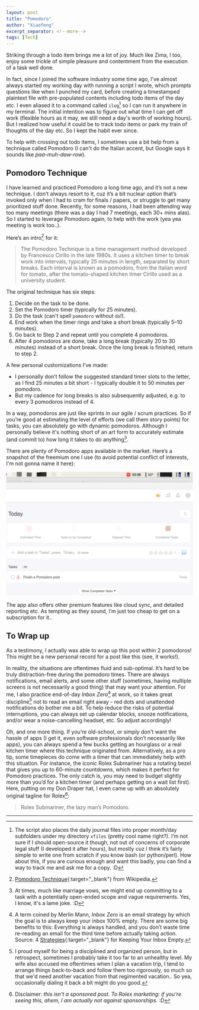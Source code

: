 ```yaml
---
layout: post
title: "Pomodoro"
author: "Xiaofeng"
excerpt_separator: <!--more-->
tags: [Tech]
---
```

Striking through a todo item brings me a lot of joy<!--more-->. Much like Zima, I too, enjoy some trickle of simple pleasure and contentment from the execution of a task well done.

In fact, since I joined the software industry some time ago, I’ve almost always started my working day with running a script I wrote, which prompts questions like when I punched my card, before creating a timestamped plaintext file with pre-populated contents including todo items of the day etc. I even aliased it to a command called `ilog`[^fn1] so I can run it anywhere in my terminal. The initial intention was to figure out what time I can get off work (flexible hours as it may, we still need a day's worth of working hours). But I realized how useful it could be to track todo items or park my train of thoughts of the day etc. So I kept the habit ever since.

To help with crossing out todo items, I sometimes use a bit help from a technique called Pomodoro (I can't do the Italian accent, but Google says it sounds like *paa-muh-daw-row*).

## Pomodoro Technique

I have learned and practiced Pomodoro a long time ago, and it’s not a new technique. I don’t always resort to it, cuz it’s a bit nuclear option that’s invoked only when I had to cram for finals / papers, or struggle to get many prioritized stuff done. Recently, for some reasons, I had been attending way too many meetings (there was a day I had 7 meetings, each 30+ mins alas). So I started to leverage Pomodoro again, to help with the work (yea yea meeting is work too..).

Here’s an intro[^fn2] for it:

>The Pomodoro Technique is a time management method developed by Francesco Cirillo in the late 1980s. It uses a kitchen timer to break work into intervals, typically 25 minutes in length, separated by short breaks. Each interval is known as a pomodoro, from the Italian word for tomato, after the tomato-shaped kitchen timer Cirillo used as a university student.

The original technique has six steps:

1. Decide on the task to be done.
2. Set the Pomodoro timer (typically for 25 minutes).
3. Do the task (can't spell `pomodoro` without `do`!).
4. End work when the timer rings and take a short break (typically 5–10 minutes).
5. Go back to Step 2 and repeat until you complete 4 pomodoros.
6. After 4 pomodoros are done, take a long break (typically 20 to 30 minutes) instead of a short break. Once the long break is finished, return to step 2.

A few personal customizations I’ve made:

* I personally don’t follow the suggested standard timer slots to the letter, as I find 25 minutes a bit short - I typically double it to 50 minutes per pomodoro.
* But my cadence for long breaks is also subsequently adjusted, e.g. to every 3 pomodoros instead of 4.

In a way, pomodoros are just like sprints in our agile / scrum practices. So if you’re good at estimating the level of efforts (we call them story points) for tasks, you can absolutely go with dynamic pomodoros. Although I personally believe it's nothing short of an art form to accurately estimate (and commit to) how long it takes to do anything[^fn3].

There are plenty of Pomodoro apps available in the market. Here’s a snapshot of the freemium one I use (to avoid potential conflict of interests, I'm not gonna name it here):

![pomodoro_app](../assets/images/20240311/pomodoro_app.jpg)

The app also offers other premium features like cloud sync, and detailed reporting etc. As tempting as they sound, I’m just too cheap to get on a subscription for it..

## To Wrap up

As a testimony, I actually was able to wrap up this post within 2 pomodoros! This might be a new personal record for a post like this (see, it works!).

In reality, the situations are oftentimes fluid and sub-optimal. It’s hard to be truly distraction-free during the pomodoro times. There are always notifications, email alerts, and some other stuff (sometimes, having multiple screens is not necessarily a good thing) that may want your attention. For me, I also practice end-of-day *Inbox Zero*[^fn4] at work, so it takes great discipline[^fn5] not to read an email right away - red dots and unattended notifications do bother me a bit. To help reduce the risks of potential interruptions, you can always set up calendar blocks, snooze notifications, and/or wear a noise-cancelling headset, etc. So adjust accordingly!

Oh, and one more thing. If you’re old-school, or simply don't want the hassle of apps (I get it, even software professionals don’t necessarily like apps), you can always spend a few bucks getting an hourglass or a real kitchen timer where this technique originated from. Alternatively, as a pro tip, some timepieces do come with a timer that can immediately help with this situation. For instance, the iconic Rolex Submariner has a rotating bezel that gives you up to 60-minute countdowns, which makes it perfect for Pomodoro practices. The only catch is, you may need to budget slightly more than you’d for a kitchen timer (and perhaps getting on a wait list first). Here, putting on my Don Draper hat, I even came up with an absolutely original tagline for Rolex[^fn6]:

> Rolex Submariner, the lazy man’s Pomodoro.

---
[^fn1]: The script also places the daily journal files into proper month/day subfolders under my directory `xfiles` (pretty cool name right?). I’m not sure if I should open-source it though, not out of concerns of corporate legal stuff (I developed it after hours), but mostly cuz I think it’s fairly simple to write one from scratch if you know bash (or python/perl). How about this, if you are curious enough and want this badly, you can find a way to track me and ask me for a copy. :D
[^fn2]: [Pomodoro Technique](https://en.wikipedia.org/wiki/Pomodoro_Technique){:target="_blank"} from Wikipedia.
[^fn3]: At times, much like marriage vows, we might end up committing to a task with a potentially open-ended scope and vague requirements. Yes, I know, it's a lame joke. :D
[^fn4]: A term coined by Merlin Mann, *Inbox Zero* is an email strategy by which the goal is to always keep your inbox 100% empty. There are some big benefits to this: Everything is always handled, and you don’t waste time re-reading an email for the third time before actually taking action. Source: 4 [Strategies](https://www.themuse.com/advice/4-strategies-for-keeping-your-inbox-empty-which-one-is-right-for-you){:target="_blank"} for Keeping Your Inbox Empty.
[^fn5]: I proud myself for being a disciplined and organized person, but in retrospect, sometimes I probably take it too far to an unhealthy level. My wife also accused me oftentimes when I plan a vacation trip, I tend to arrange things back-to-back and follow them too rigorously, so much so that we'd need another vacation from that regimented vacation.. So yea, occasionally dialing it back a bit might do you good.
[^fn6]: Disclaimer: *this isn’t a sponsored post. To Rolex marketing: if you’re seeing this, ahem, I am actually not against sponsorships. :D*
